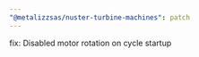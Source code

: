 ```yaml
---
"@metalizzsas/nuster-turbine-machines": patch
---
```


fix: Disabled motor rotation on cycle startup
